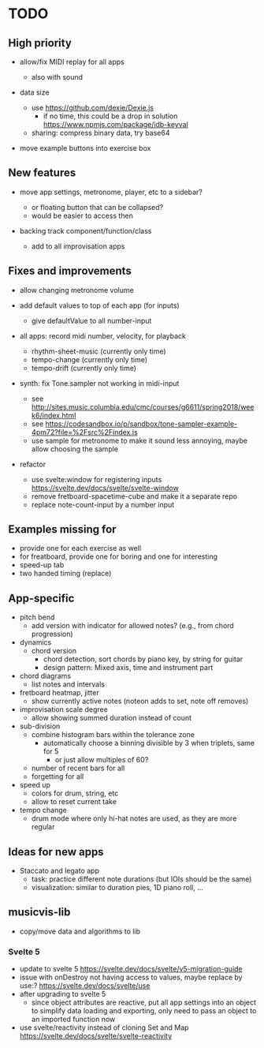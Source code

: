 # TODO

## High priority

- allow/fix MIDI replay for all apps
  - also with sound

- data size
  - use https://github.com/dexie/Dexie.js
    - if no time, this could be a drop in solution https://www.npmjs.com/package/idb-keyval
  - sharing: compress binary data, try base64

- move example buttons into exercise box


## New features

- move app settings, metronome, player, etc to a sidebar?
  - or floating button that can be collapsed?
  - would be easier to access then

- backing track component/function/class
  - add to all improvisation apps


## Fixes and improvements

- allow changing metronome volume

- add default values to top of each app (for inputs)
  - give defaultValue to all number-input

- all apps: record midi number, velocity, for playback
  - rhythm-sheet-music (currently only time)
  - tempo-change (currently only time)
  - tempo-drift (currently only time)

- synth: fix Tone.sampler not working in midi-input
  - see http://sites.music.columbia.edu/cmc/courses/g6611/spring2018/week6/index.html
  - see https://codesandbox.io/p/sandbox/tone-sampler-example-4pm72?file=%2Fsrc%2Findex.js
  - use sample for metronome to make it sound less annoying, maybe allow choosing the sample

- refactor
  - use svelte:window for registering inputs https://svelte.dev/docs/svelte/svelte-window
  - remove fretboard-spacetime-cube and make it a separate repo
  - replace note-count-input by a number input


## Examples missing for

- provide one for each exercise as well
- for freatboard, provide one for boring and one for interesting
- speed-up tab
- two handed timing (replace)


## App-specific

- pitch bend
  - add version with indicator for allowed notes? (e.g., from chord progression)
- dynamics
  - chord version
    - chord detection, sort chords by piano key, by string for guitar
    - design pattern: Mixed axis, time and instrument part
- chord diagrams
  - list notes and intervals
- fretboard heatmap, jitter
  - show currently active notes (noteon adds to set, note off removes)
- improvisation scale degree
  - allow showing summed duration instead of count
- sub-division
  - combine histogram bars within the tolerance zone
    - automatically choose a binning divisible by 3 when triplets, same for 5
      - or just allow multiples of 60?
  - number of recent bars for all
  - forgetting for all
- speed up
  - colors for drum, string, etc
  - allow to reset current take
- tempo change
  - drum mode where only hi-hat notes are used, as they are more regular


## Ideas for new apps

- Staccato and legato app
  - task: practice different note durations (but IOIs should be the same)
  - visualization: similar to duration pies, 1D piano roll, ...


## musicvis-lib

- copy/move data and algorithms to lib


### Svelte 5

- update to svelte 5 https://svelte.dev/docs/svelte/v5-migration-guide
- issue with onDestroy not having access to values, maybe replace by use:? https://svelte.dev/docs/svelte/use
- after upgrading to svelte 5
  - since object attributes are reactive, put all app settings into an object to simplify data loading and exporting, only need to pass an object to an imported function now
- use svelte/reactivity instead of cloning Set and Map https://svelte.dev/docs/svelte/svelte-reactivity
